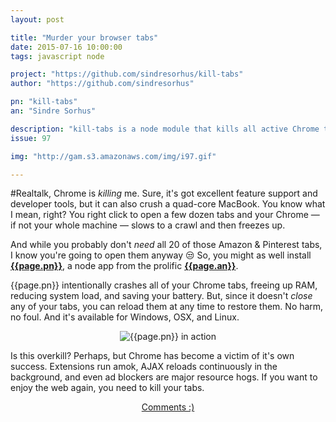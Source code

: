 ```yaml
---
layout: post

title: "Murder your browser tabs"
date: 2015-07-16 10:00:00
tags: javascript node

project: "https://github.com/sindresorhus/kill-tabs"
author: "https://github.com/sindresorhus"

pn: "kill-tabs"
an: "Sindre Sorhus"

description: "kill-tabs is a node module that kills all active Chrome tabs to improve performance, decrease battery usage, and save memory. You can reload tabs at any time."
issue: 97

img: "http://gam.s3.amazonaws.com/img/i97.gif"

---
```


&#35;Realtalk, Chrome is _killing_ me. Sure, it's got excellent feature support and developer tools, but it can also crush a quad-core MacBook. You know what I mean, right? You right click to open a few dozen tabs and your Chrome &mdash; if not your whole machine &mdash; slows to a crawl and then freezes up.

And while you probably don't _need_ all 20 of those Amazon &amp; Pinterest tabs, I know you're going to open them anyway 😒 So, you might as well install <strong><a href="{{page.project}}" title="{{page.pn}} on GitHub" target="_blank">{{page.pn}}</a></strong>, a node app from the prolific <strong><a href="{{page.author}}" title="{{page.an}} on GitHub" target="_blank">{{page.an}}</a></strong>.

{{page.pn}} intentionally crashes all of your Chrome tabs, freeing up RAM, reducing system load, and saving your battery. But, since it doesn't _close_ any of your tabs, you can reload them at any time to restore them. No harm, no foul. And it's available for Windows, OSX, and Linux.

<center><img src="{{page.img}}" alt="{{page.pn}} in action" class="demo"></center>

Is this overkill? Perhaps, but Chrome has become a victim of it's own success. Extensions run amok, AJAX reloads continuously in the background, and even ad blockers are major resource hogs. If you want to enjoy the web again, you need to kill your tabs.

<center><a href="{{ page.url }}#comments" class="btn btn-primary btn-comment" title="Discuss this issue of Git @ Me online">Comments :)</a></center>
